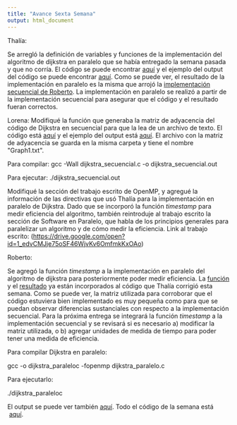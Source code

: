```yaml
---
title: "Avance Sexta Semana"
output: html_document
---
```


Thalía: 

Se arregló la definición de variables y funciones de la implementación del algoritmo de dijkstra en paralelo que se había entregado la semana pasada y que no corría. El código se puede encontrar [aquí](https://github.com/taguerram/analisis-numerico-computo-cientifico/blob/6b00963b8f267cd1c74134ecb1c26fbce861159a/proyecto_final/proyectos/equipos/equipo_11/avance_15_05_18/dijkstra_paralelo.c) y el ejemplo del output del código se puede encontrar [aquí](https://drive.google.com/file/d/1xvlTuS9gnpFnVwLrZe7bea9cQDxIDSxy/view?usp=sharing). Como se puede ver, el resultado de la implementación en paralelo es la misma que arrojó la [implementación secuencial de Roberto](https://drive.google.com/file/d/1Q7uL5tYb59l_S_70q9xlNdUk_TOHtYLV/view?usp=sharing). La implementación en paralelo se realizó a partir de la implementación secuencial para asegurar que el código y el resultado fueran correctos.

Lorena: 
Modifiqué la función que generaba la matriz de adyacencia del código de Dijkstra en secuencial para que la lea de un archivo de texto. El código está  [aquí](https://github.com/lmalpicas/analisis-numerico-computo-cientifico/blob/master/proyecto_final/proyectos/equipos/equipo_11/avance_15_05_18/codigo/dijkstra_secuencial.c) y el ejemplo del output está [aquí](https://drive.google.com/open?id=1OGTp2O2qjjGWeHbQrSeY_MT2z0TXjciQ). El archivo con la matriz de adyacencia se guarda en la misma carpeta y tiene el nombre "Graph1.txt".

Para compilar:
gcc -Wall dijkstra_secuencial.c -o dijkstra_secuencial.out

Para ejecutar:
./dijkstra_secuencial.out

Modifiqué la sección del trabajo escrito de OpenMP, y agregué la información de las directivas que usó Thalía para la implementación en paralelo de Dijkstra. Dado que se incorporó la función *timestamp* para medir eficiencia del algoritmo, también reintroduje al trabajo escrito la sección de Software en Paralelo, que habla de los principios generales para paralelizar un algoritmo y de cómo medir la eficiencia. Link al trabajo escrito: (https://drive.google.com/open?id=1_edvCMJje75oSF46WjvKv6OmfmkKxOAo)


Roberto:

Se agregó la función *timestamp* a la implementación en paralelo del algoritmo de dijkstra para posteriormente poder medir eficiencia. La [función](https://github.com/taguerram/analisis-numerico-computo-cientifico/blob/6b00963b8f267cd1c74134ecb1c26fbce861159a/proyecto_final/proyectos/equipos/equipo_11/avance_15_05_18/dijkstra_paralelo.c) y el [resultado](https://drive.google.com/file/d/1xvlTuS9gnpFnVwLrZe7bea9cQDxIDSxy/view?usp=sharing) ya están incorporados al código que Thalía corrigió esta semana. Como se puede ver, la matriz utilizada para corroborar que el código estuviera bien implementado es muy pequeña como para que se puedan observar diferencias sustanciales con respecto a la implementación secuencial. Para la próxima entrega se integrará la función *timestamp* a la implementación secuencial y se revisará si es necesario a) modificar la matriz utilizada, o b) agregar unidades de medida de tiempo para poder tener una medida de eficiencia. 

Para compilar Dijkstra en paralelo:

gcc -o dijkstra_paraleloc -fopenmp dijkstra_paralelo.c


Para ejecutarlo:

./dijkstra_paraleloc

El output se puede ver también [aquí](https://drive.google.com/open?id=1-59KJU_49mf7_NCyfyrHiEnuqe93V1MU).
Todo el código de la semana está  [aquí](https://github.com/lmalpicas/analisis-numerico-computo-cientifico/tree/master/proyecto_final/proyectos/equipos/equipo_11/avance_15_05_18/codigo).
